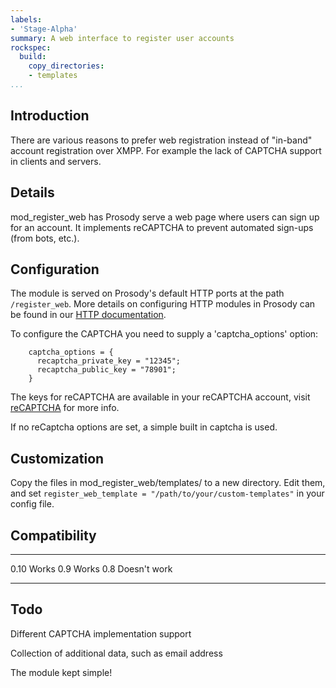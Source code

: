 ```yaml
---
labels:
- 'Stage-Alpha'
summary: A web interface to register user accounts
rockspec:
  build:
    copy_directories:
    - templates
...
```


Introduction
------------

There are various reasons to prefer web registration instead of
"in-band" account registration over XMPP. For example the lack of
CAPTCHA support in clients and servers.

Details
-------

mod\_register\_web has Prosody serve a web page where users can sign up
for an account. It implements reCAPTCHA to prevent automated sign-ups
(from bots, etc.).

Configuration
-------------

The module is served on Prosody's default HTTP ports at the path
`/register_web`. More details on configuring HTTP modules in Prosody can
be found in our [HTTP documentation](http://prosody.im/doc/http).

To configure the CAPTCHA you need to supply a 'captcha\_options' option:

        captcha_options = {
          recaptcha_private_key = "12345";
          recaptcha_public_key = "78901";
        }

The keys for reCAPTCHA are available in your reCAPTCHA account, visit
[reCAPTCHA](https://developers.google.com/recaptcha/) for more info.

If no reCaptcha options are set, a simple built in captcha is used.

Customization
-------------

Copy the files in mod_register_web/templates/ to a new directory. Edit them,
and set `register_web_template = "/path/to/your/custom-templates"` in your
config file.

Compatibility
-------------

  ----- --------------
  0.10  Works
  0.9   Works
  0.8   Doesn't work
  ----- --------------

Todo
----

Different CAPTCHA implementation support

Collection of additional data, such as email address

The module kept simple!
